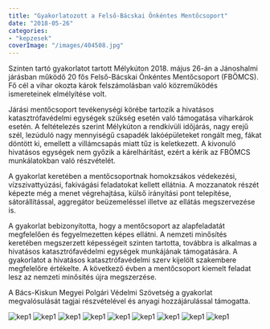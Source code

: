 ```yaml
---
title: "Gyakorlatozott a Felső-Bácskai Önkéntes Mentőcsoport"
date: "2018-05-26"
categories:
- "kepzesek"
coverImage: "/images/404508.jpg"
---
```


Szinten tartó gyakorlatot tartott Mélykúton 2018. május 26-án a Jánoshalmi járásban működő 20 fős Felső-Bácskai Önkéntes Mentőcsoport (FBÖMCS). Fő cél a vihar okozta károk felszámolásban való közreműködés ismereteinek elmélyítése volt.

Járási mentőcsoport tevékenységi körébe tartozik a hivatásos katasztrófavédelmi egységek szükség esetén való támogatása viharkárok esetén. A feltételezés szerint Mélykúton a rendkívüli időjárás, nagy erejű szél, lezúduló nagy mennyiségű csapadék lakóépületeket rongált meg, fákat döntött ki, emellett a villámcsapás miatt tűz is keletkezett. A kivonuló hivatásos egységek nem győzik a kárelhárítást, ezért a kérik az FBÖMCS munkálatokban való részvételét.

A gyakorlat keretében a mentőcsoportnak homokzsákos védekezési, vízszivattyúzási, fakivágási feladatokat kellett ellátnia. A mozzanatok részét képezte még a menet végrehajtása, külső irányítási pont telepítése, sátorállítással, aggregátor beüzemeléssel illetve az ellátás megszervezése is.

A gyakorlat bebizonyította, hogy a mentőcsoport az alapfeladatát megfelelően és fegyelmezetten képes ellátni. A nemzeti minősítés keretében megszerzett képességeit szinten tartotta, továbbra is alkalmas a hivatásos katasztrófavédelmi egységek munkájának támogatására. A gyakorlatot a hivatásos katasztrófavédelmi szerv kijelölt szakembere megfelelőre értékelte. A következő évben a mentőcsoport kiemelt feladat lesz az nemzeti minősítés újra megszerzése.

A Bács-Kiskun Megyei Polgári Védelmi Szövetség a gyakorlat megvalósulását tagjai részvételével és anyagi hozzájárulással támogatta.

![kep1](/images/404505.jpg)
![kep1](/images/404506.jpg)
![kep1](/images/404507.jpg)
![kep1](/images/404508.jpg)
![kep1](/images/404509.jpg)
![kep1](/images/404510.jpg)
![kep1](/images/404511.jpg)
![kep1](/images/404512.jpg)
![kep1](/images/404513.jpg)